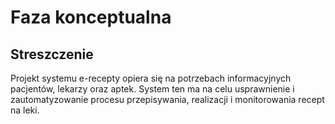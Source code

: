 # Faza konceptualna
## Streszczenie 
Projekt systemu e-recepty opiera się na potrzebach informacyjnych pacjentów, lekarzy oraz aptek. System ten ma na celu usprawnienie i zautomatyzowanie procesu przepisywania, realizacji i monitorowania recept na leki. 
